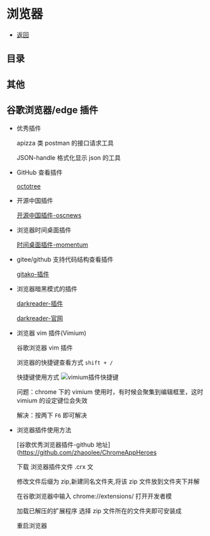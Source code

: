 # 浏览器

- [返回](../README.md)

## 目录

## 其他

## 谷歌浏览器/edge 插件

- 优秀插件

  apizza 类 postman 的接口请求工具

  JSON-handle 格式化显示 json 的工具

- GitHub 查看插件

  [octotree](https://github.com/ovity/octotree)

- 开源中国插件

  [开源中国插件-oscnews](https://github.com/jaywcjlove/oscnews/releases)

- 浏览器时间桌面插件

  [时间桌面插件-momentum](https://momentumdash.com/)

- gitee/github 支持代码结构查看插件

  [gitako-插件](https://github.com/EnixCoda/Gitako)

- 浏览器暗黑模式的插件

  [darkreader-插件](https://github.com/darkreader/darkreader)

  [darkreader-官网](https://darkreader.org/)

- 浏览器 vim 插件(Vimium)

  谷歌浏览器 vim 插件

  浏览器的快捷键查看方式 `shift + /`

  快捷键使用方式 ![vimium插件快捷键](../Picture/vimium-key.png)

  问题：chrome 下的 vimium 使用时，有时候会聚集到编辑框里，这时 vimium 的设定键位会失效

  解决：按两下 `F6` 即可解决

- 浏览器插件使用方法

  [谷歌优秀浏览器插件-github 地址](https://github.com/zhaoolee/ChromeAppHeroes

  下载 浏览器插件文件 .crx 文

  修改文件后缀为 zip,新建同名文件夹,将该 zip 文件放到文件夹下并解

  在谷歌浏览器中输入 chrome://extensions/ 打开开发者模

  加载已解压的扩展程序 选择 zip 文件所在的文件夹即可安装成

  重启浏览器
